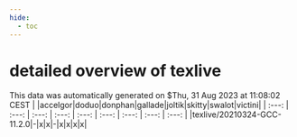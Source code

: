 ```yaml
---
hide:
  - toc
---
```


detailed overview of texlive
============================


This data was automatically generated on $Thu, 31 Aug 2023 at 11:08:02 CEST
| |accelgor|doduo|donphan|gallade|joltik|skitty|swalot|victini|
| :---: | :---: | :---: | :---: | :---: | :---: | :---: | :---: | :---: |
|texlive/20210324-GCC-11.2.0|-|x|x|-|x|x|x|x|
